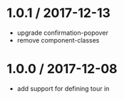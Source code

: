 
1.0.1 / 2017-12-13
==================

 * upgrade confirmation-popover
 * remove component-classes

1.0.0 / 2017-12-08
==================

 * add support for defining tour in <template/>

0.8.1 / 2017-05-13
==================

 * replace .npmignore with package.files
 * replace overlay-component with @pirxpilot/overlay

0.8.0 / 2017-04-01
==================

 * add support for custom/translated labels for tour buttons

0.7.0 / 2017-03-20
==================

 * expose 'next' and 'end' methods
 * support steps for content that is instantiated during the tour
 * optionally pass container for guided tour steps

0.6.9 / 2017-03-18
==================

 * yarn instead of npm
 * update deprecated dependencies

0.6.8 / 2017-02-22
==================

 * transfer repo to pirxpilot/guide-me

0.6.7 / 2015-09-17
==================

 * update deps: confirmation-popover-component -> code42day-confirmation-popover

0.6.6 / 2015-09-17
==================

 * add browserify support

0.6.5 / 2014-04-28
==================

 * make 'tour-reacted' style permanent

0.6.4 / 2014-04-27
==================

 * fix `Tour.react`

0.6.3 / 2014-04-27
==================

 * add 'delay' property for step

0.6.2 / 2014-04-27
==================

 * add 'next' event

0.6.1 / 2014-04-26
==================

 * add `tour-reacted` style to popover after `react` is called

0.6.0 / 2014-04-26
==================

 * add index param to Tour.play
 * add Tour.react function
 * make overlay optional

0.5.0 / 2014-04-26
==================

 * mark active step element
 * use tour-popover CSS class for step popovers

0.4.0 / 2014-04-25
==================

 * add support for specifying step position

0.3.0 / 2014-04-24
==================

 * use 'tour-overlay' class for overlay
 * update overlay dependency

0.2.0 / 2014-04-23
==================

 * support CSS paths in `data-tour-content`
 * add docs and demo to Readme

0.1.0 / 2014-04-12
==================

 * add overlay layer to prevent clicking outside of tour
 * hide 'Next' button for last stop of the tour
 * initial implementation
